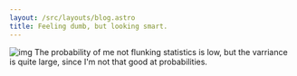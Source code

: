 ```yaml
---
layout: /src/layouts/blog.astro
title: Feeling dumb, but looking smart.
---
```


![img](/images/blog/statestikk.jpg)
The probability of me not flunking statistics is low, but the varriance is quite large, since I'm not that good at probabilities. 
